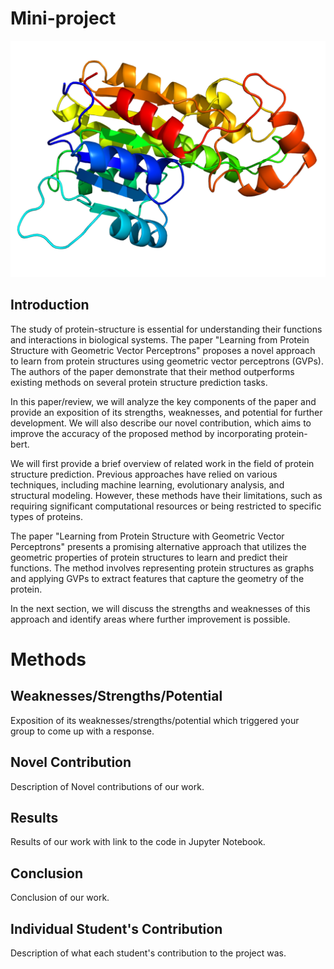 # Mini-project

![](./images/1200px-DHRS7B_homology_model.png)

## Introduction
The study of protein-structure is essential for understanding their functions and interactions in biological systems. The paper "Learning from Protein Structure with Geometric Vector Perceptrons" proposes a novel approach to learn from protein structures using geometric vector perceptrons (GVPs). The authors of the paper demonstrate that their method outperforms existing methods on several protein structure prediction tasks.

In this paper/review, we will analyze the key components of the paper and provide an exposition of its strengths, weaknesses, and potential for further development. We will also describe our novel contribution, which aims to improve the accuracy of the proposed method by incorporating protein-bert.

We will first provide a brief overview of related work in the field of protein structure prediction. Previous approaches have relied on various techniques, including machine learning, evolutionary analysis, and structural modeling. However, these methods have their limitations, such as requiring significant computational resources or being restricted to specific types of proteins.

The paper "Learning from Protein Structure with Geometric Vector Perceptrons" presents a promising alternative approach that utilizes the geometric properties of protein structures to learn and predict their functions. The method involves representing protein structures as graphs and applying GVPs to extract features that capture the geometry of the protein.

In the next section, we will discuss the strengths and weaknesses of this approach and identify areas where further improvement is possible.

# Methods 

## Weaknesses/Strengths/Potential
Exposition of its weaknesses/strengths/potential which triggered your group to come up with a response.

## Novel Contribution
Description of Novel contributions of our work.

## Results
Results of our work with link to the code in Jupyter Notebook.

## Conclusion
Conclusion of our work.

## Individual Student's Contribution
Description of what each student's contribution to the project was.
